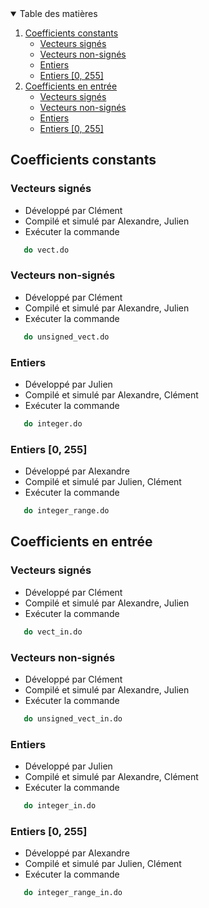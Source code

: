 <details open="open">
  <summary>Table des matières</summary>
  <ol>
    <li>
      <a href="#coefficients-constants">Coefficients constants</a>
      <ul>
        <li><a href="#vecteurs-signés">Vecteurs signés</a></li>
        <li><a href="#vecteurs-non-signés">Vecteurs non-signés</a></li>
        <li><a href="#entiers">Entiers</a></li>
        <li><a href="#entiers-0-255">Entiers [0, 255]</a></li>
      </ul>
    </li>
    <li>
      <a href="#coefficients-en-entrée">Coefficients en entrée</a>
      <ul>
        <li><a href="#vecteurs-signés+1">Vecteurs signés</a></li>
        <li><a href="#vecteurs-non-signés-1">Vecteurs non-signés</a></li>
        <li><a href="#entiers-1">Entiers</a></li>
        <li><a href="#entiers-0-255-1">Entiers [0, 255]</a></li>
      </ul>
    </li>
  </ol>
</details>

## Coefficients constants
### Vecteurs signés
- Développé par Clément
- Compilé et simulé par Alexandre, Julien
- Exécuter la commande
```sh
   do vect.do
   ```
### Vecteurs non-signés
- Développé par Clément
- Compilé et simulé par Alexandre, Julien
- Exécuter la commande
```sh
   do unsigned_vect.do
   ```
### Entiers
- Développé par Julien
- Compilé et simulé par Alexandre, Clément
- Exécuter la commande
```sh
   do integer.do
   ```
### Entiers [0, 255]
- Développé par Alexandre
- Compilé et simulé par Julien, Clément
- Exécuter la commande
```sh
   do integer_range.do
   ```


## Coefficients en entrée
### Vecteurs signés
- Développé par Clément
- Compilé et simulé par Alexandre, Julien
- Exécuter la commande
```sh
   do vect_in.do
   ```
### Vecteurs non-signés
- Développé par Clément
- Compilé et simulé par Alexandre, Julien
- Exécuter la commande
```sh
   do unsigned_vect_in.do
   ```
### Entiers
- Développé par Julien
- Compilé et simulé par Alexandre, Clément
- Exécuter la commande
```sh
   do integer_in.do
   ```
### Entiers [0, 255]
- Développé par Alexandre
- Compilé et simulé par Julien, Clément
- Exécuter la commande
```sh
   do integer_range_in.do
   ```
